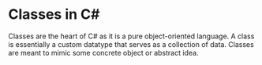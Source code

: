 # Classes in C#
Classes are the heart of C# as it is a pure object-oriented language. A class is essentially a custom datatype that serves as a collection of data. 
Classes are meant to mimic some concrete object or abstract idea.
